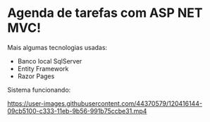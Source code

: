# Agenda de tarefas com ASP NET MVC!

Mais algumas tecnologias usadas:

 - Banco local SqlServer
 - Entity Framework
 - Razor Pages

Sistema funcionando:

https://user-images.githubusercontent.com/44370579/120416144-09cb5100-c333-11eb-9b56-991b75ccbe31.mp4

